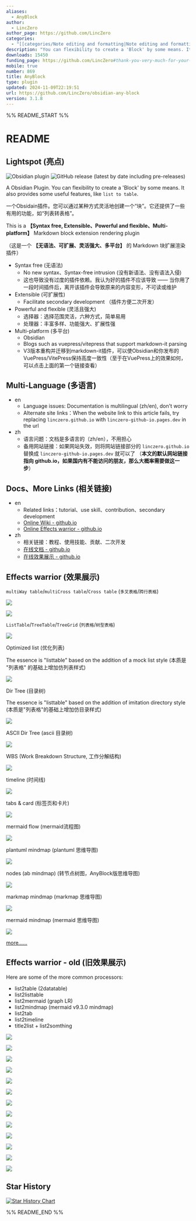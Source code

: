 ```yaml
---
aliases:
  - AnyBlock
author:
  - LincZero
author_page: https://github.com/LincZero
categories:
  - "[[categories/Note editing and formatting|Note editing and formatting]]"
description: "You can flexibility to create a 'Block' by some means. It also provides some useful features, like `list to table`. "
downloads: 15450
funding_page: https://github.com/LincZero#thank-you-very-much-for-your-support
mobile: true
number: 869
title: AnyBlock
type: plugin
updated: 2024-11-09T22:19:51
url: https://github.com/LincZero/obsidian-any-block
version: 3.1.8
---
```


%% README_START %%

# README

## Lightspot (亮点)

![Obsidian plugin](https://img.shields.io/endpoint?url=https%3A%2F%2Fscambier.xyz%2Fobsidian-endpoints%2Fany-block.json) ![GitHub release (latest by date including pre-releases)](https://img.shields.io/github/v/release/LincZero/obsidian-any-block)

A Obsidian Plugin. You can flexibility to create a 'Block' by some means. It also provides some useful features, like `list to table`.

一个Obsidain插件。您可以通过某种方式灵活地创建一个“块”。它还提供了一些有用的功能，如“列表转表格”。

This is a **【Syntax free, Extensible、Powerful and flexible、Multi-platform】** Markdown block extension rendering plugin

（这是一个 **【无语法、可扩展、灵活强大、多平台】** 的 Markdown 块扩展渲染插件）

- Syntax free (无语法)
    - No new syntax、Syntax-free intrusion (没有新语法、没有语法入侵)
	- 这也导致没有过度的插件依赖。我认为好的插件不应该导致 —— 当你用了一段时间插件后，离开该插件会导致原来的内容变形，不可读或维护
- Extensible (可扩展性)
    - Facilitate secondary development （插件方便二次开发）
- Powerful and flexible (灵活且强大)
    - 选择器：选择范围灵活，六种方式，简单易用
	- 处理器：丰富多样、功能强大、扩展性强
- Multi-platform (多平台)
    - Obsidian
	- Blogs such as vuepress/vitepress that support markdown-it parsing
	- V3版本重构并迁移到markdown-it插件，可以使Obsidian和你发布的VuePress/VitePress保持高度一致性（至于在VuePress上的效果如何，可以点击上面的第一个链接查看）

## Multi-Language (多语言)

- en
	- Language issues: Documentation is multilingual (zh/en), don't worry
	- Alternate site links：When the website link to this article fails, try replacing `linczero.github.io` with `linczero-github-io.pages.dev` in the url
- zh
	- 语言问题：文档是多语言的（zh/en），不用担心
	- 备用网站链接：如果网站失效，则将网站链接部分的 `linczero.github.io` 替换成 `linczero-github-io.pages.dev` 就可以了
	  （**本文的默认网站链接指向 github.io，如果国内有不能访问的朋友，那么大概率需要做这一步**）

## Docs、More Links (相关链接)

- en
	- Related links：tutorial、use skill、contribution、secondary development
	- [Online Wiki - github.io](https://linczero.github.io/MdNote_Public/ProductDoc/AnyBlock/)
	- [Online Effects warrior - github.io](https://linczero.github.io/MdNote_Public/ProductDoc/AnyBlock/README.show.md)
- zh
	- 相关链接：教程、使用技能、贡献、二次开发
	- [在线文档 - github.io](https://linczero.github.io/MdNote_Public/ProductDoc/AnyBlock/)
	- [在线效果展示 - github.io](https://linczero.github.io/MdNote_Public/ProductDoc/AnyBlock/README.show.md)

## Effects warrior (效果展示)

`multiWay table`/`multiCross table`/`Cross table` (`多叉表格`/`跨行表格`)

![](https://raw.githubusercontent.com/LincZero/obsidian-any-block/HEAD/docs/zh/png/Pasted%20image%2020240808202548.png)

![](https://raw.githubusercontent.com/LincZero/obsidian-any-block/HEAD/docs/zh/png/Pasted%20image%2020240808203055.png)

`ListTable`/`TreeTable`/`TreeGrid` (`列表格`/`树型表格`)

![](https://raw.githubusercontent.com/LincZero/obsidian-any-block/HEAD/docs/zh/png/Pasted%20image%2020240808203143.png)

Optimized list (优化列表)

The essence is "listtable" based on the addition of a mock list style (本质是 "列表格" 的基础上增加仿列表样式)

![](https://raw.githubusercontent.com/LincZero/obsidian-any-block/HEAD/docs/zh/png/listtable_likelist.png)

Dir Tree (目录树)

The essence is "listtable" based on the addition of imitation directory style (本质是"列表格"的基础上增加仿目录样式)

![](https://raw.githubusercontent.com/LincZero/obsidian-any-block/HEAD/docs/zh/png/Pasted%20image%2020240808203216.png)

ASCII Dir Tree (ascii 目录树) 

![](https://raw.githubusercontent.com/LincZero/obsidian-any-block/HEAD/docs/zh/png/Pasted%20image%2020240808203232.png)

  WBS (Work Breakdown Structure, 工作分解结构)

![](https://raw.githubusercontent.com/LincZero/obsidian-any-block/HEAD/docs/zh/png/Pasted%20image%2020240808203252.png)

timeline (时间线)

![](https://raw.githubusercontent.com/LincZero/obsidian-any-block/HEAD/docs/zh/png/Pasted%20image%2020240808203455.png)

tabs & card (标签页和卡片)

![](https://raw.githubusercontent.com/LincZero/obsidian-any-block/HEAD/docs/zh/png/tag%20and%20card.png)

mermaid flow (mermaid流程图)

![](https://raw.githubusercontent.com/LincZero/obsidian-any-block/HEAD/docs/zh/png/Pasted%20image%2020240808203517.png)

plantuml mindmap (plantuml 思维导图)

![](https://raw.githubusercontent.com/LincZero/obsidian-any-block/HEAD/docs/zh/png/Pasted%20image%2020240808203534.png)

nodes (ab mindmap) (转节点树图，AnyBlock版思维导图)

![](https://raw.githubusercontent.com/LincZero/obsidian-any-block/HEAD/docs/zh/png/list2node.png)

markmap mindmap (markmap 思维导图)

![](https://raw.githubusercontent.com/LincZero/obsidian-any-block/HEAD/docs/zh/png/Pasted%20image%2020240808203605.png)

mermaid mindmap (mermaid 思维导图)

![](https://raw.githubusercontent.com/LincZero/obsidian-any-block/HEAD/docs/zh/png/Pasted%20image%2020240808203621.png)

[more……](https://linczero.github.io/MdNote_Public/%E4%BA%A7%E5%93%81%E6%96%87%E6%A1%A3/AnyBlock/)

## Effects warrior - old (旧效果展示)

Here are some of the more common processors:
- list2table  (2datatable)
- list2listtable
- list2mermaid  (graph LR)
- list2mindmap  (mermaid v9.3.0 mindmap)
- list2tab
- list2timeline
- title2list + list2somthing

![](https://raw.githubusercontent.com/LincZero/obsidian-any-block/HEAD/docs/zh/png/list2table.png)

![](https://raw.githubusercontent.com/LincZero/obsidian-any-block/HEAD/docs/zh/png/list2tableT.png)

![](https://raw.githubusercontent.com/LincZero/obsidian-any-block/HEAD/docs/zh/png/list2lt.gif)
 
![](https://raw.githubusercontent.com/LincZero/obsidian-any-block/HEAD/docs/zh/png/list2tab.gif)
 
![](https://raw.githubusercontent.com/LincZero/obsidian-any-block/HEAD/docs/zh/png/list2mermaid.png)

![](https://raw.githubusercontent.com/LincZero/obsidian-any-block/HEAD/docs/zh/png/list2mindmap.png)

![](https://raw.githubusercontent.com/LincZero/obsidian-any-block/HEAD/docs/zh/png/titleSelector.png)

![](https://raw.githubusercontent.com/LincZero/obsidian-any-block/HEAD/docs/zh/png/addTitle.png)

![](https://raw.githubusercontent.com/LincZero/obsidian-any-block/HEAD/docs/zh/png/scroll.gif)
 
![](https://raw.githubusercontent.com/LincZero/obsidian-any-block/HEAD/docs/zh/png/overfold.png)

![](https://raw.githubusercontent.com/LincZero/obsidian-any-block/HEAD/docs/zh/png/flod.gif)

![](https://raw.githubusercontent.com/LincZero/obsidian-any-block/HEAD/docs/zh/png/heimu.gif)

![](https://raw.githubusercontent.com/LincZero/obsidian-any-block/HEAD/docs/zh/png/userProcessor.png)

## Star History

[![Star History Chart](https://api.star-history.com/svg?repos=LincZero/obsidian-any-block&type=Date)](https://star-history.com/#LincZero/obsidian-any-block&Date)


%% README_END %%
